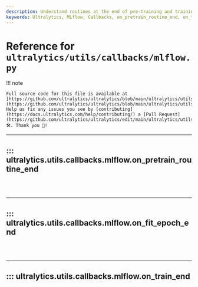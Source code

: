 ```yaml
---
description: Understand routines at the end of pre-training and training in Ultralytics. Elevate your MLflow callbacks expertise.
keywords: Ultralytics, MLflow, Callbacks, on_pretrain_routine_end, on_train_end, Machine Learning, Training
---
```


# Reference for `ultralytics/utils/callbacks/mlflow.py`

!!! note

    Full source code for this file is available at [https://github.com/ultralytics/ultralytics/blob/main/ultralytics/utils/callbacks/mlflow.py](https://github.com/ultralytics/ultralytics/blob/main/ultralytics/utils/callbacks/mlflow.py). Help us fix any issues you see by [contributing](https://docs.ultralytics.com/help/contributing/) a [Pull Request](https://github.com/ultralytics/ultralytics/edit/main/ultralytics/utils/callbacks/mlflow.py) 🛠️. Thank you 🙏!

---
## ::: ultralytics.utils.callbacks.mlflow.on_pretrain_routine_end
<br><br>

---
## ::: ultralytics.utils.callbacks.mlflow.on_fit_epoch_end
<br><br>

---
## ::: ultralytics.utils.callbacks.mlflow.on_train_end
<br><br>
